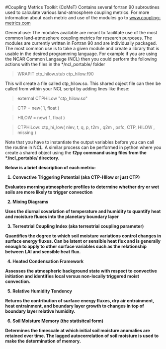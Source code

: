 #Coupling Metrics Toolkit (CoMeT)
Contains several fortran 90 subroutines used to calculate various land-atmosphere coupling metrics.
For more information about each metric and use of the modules go to www.coupling-metrics.com

General use:
The modules available are meant to facilitate use of the most common land-atmosphere coupling metrics for research purposes. The modules are currently written in Fortran 90 and are individually packaged.  The most common use is to take a given module and create a library that is usable in the desired programming language.  For example if you are using the NCAR Common Langauge (NCL) then you could perform the following actions with the files in the */ncl_portable/ folder

> WRAPIT ctp_hilow.stub ctp_hilow.f90

This will create a file called ctp_hilow.so.  This shared object file can then be called from within your NCL script by adding lines like these:

> external CTPHiLow "ctp_hilow.so"

> CTP    =  new( 1, float )

> HILOW  =  new( 1, float )

> CTPHiLow::ctp_hi_low( nlev, t, q, p, t2m , q2m , psfc, CTP, HILOW , missing )

Note that you have to instantiate the output variables before you can call the routine in NCL.  A similar process can be performed in python where you create a shared object using the <b>f2py<b> command using files from the */ncl_portable/ directory.


Below is a brief description of each metric:

1) Convective Triggering Potential (aka CTP-HIlow or just CTP)

Evaluates morning atmospheric profiles to determine whether dry or wet soils are more likely to trigger convection

2) Mixing Diagrams

Uses the diurnal covariation of temperature and humidity to quantify heat and moisture fluxes into the planetary boundary layer

3) Terrestrial Coupling Index (aka terrestrial coupling parameter)

Quantifies the degree to which soil moisture variations control changes in surface energy fluxes.  Can be latent or sensible heat flux and is generally enough to apply to other surface variables such as the relationship between LAI and sensible heat flux.

4) Heated Condensation Framework

Assesses the atmospheric background state with respect to convective initiation and identifies local versus non-locally triggered moist convection.

5) Relative Humidity Tendency

Returns the contribution of surface energy fluxes, dry air entrainment, heat entrainment, and boundary layer growth to changes in top of boundary layer relative humidity.

6) Soil Moisture Memory (the statisitcal form)

Determines the timescale at which initial soil moisture anomalies are retained over time.  The lagged autocorrelation of soil moisture is used to make the determination of memory. 


